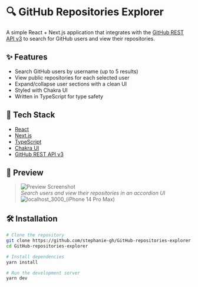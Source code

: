 # 🔍 GitHub Repositories Explorer

A simple React + Next.js application that integrates with the [GitHub REST API v3](https://developer.github.com/v3/) to search for GitHub users and view their repositories.

## ✨ Features

- Search GitHub users by username (up to 5 results)
- View public repositories for each selected user
- Expand/collapse user sections with a clean UI
- Styled with Chakra UI
- Written in TypeScript for type safety

## 🚀 Tech Stack

- [React](https://reactjs.org/)
- [Next.js](https://nextjs.org/)
- [TypeScript](https://www.typescriptlang.org/)
- [Chakra UI](https://chakra-ui.com/)
- [GitHub REST API v3](https://developer.github.com/v3/)

## 📸 Preview

> ![Preview Screenshot](preview.png)  
> _Search users and view their repositories in an accordion UI_
> ![localhost_3000_(iPhone 14 Pro Max)](https://github.com/user-attachments/assets/606d204c-a230-4431-ac9c-cdca3dcf891c)


## 🛠️ Installation

```bash
# Clone the repository
git clone https://github.com/stephanie-gh/GitHub-repositories-explorer.git
cd GitHub-repositories-explorer

# Install dependencies
yarn install

# Run the development server
yarn dev
```
